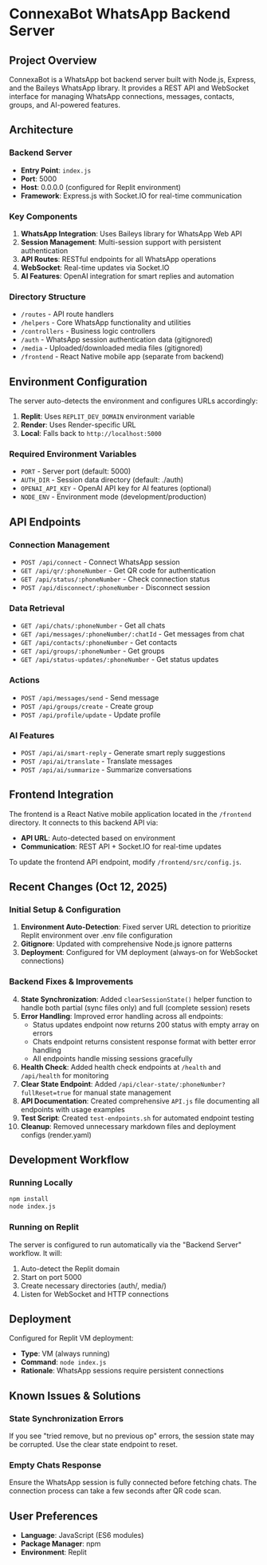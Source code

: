 # ConnexaBot WhatsApp Backend Server

## Project Overview
ConnexaBot is a WhatsApp bot backend server built with Node.js, Express, and the Baileys WhatsApp library. It provides a REST API and WebSocket interface for managing WhatsApp connections, messages, contacts, groups, and AI-powered features.

## Architecture

### Backend Server
- **Entry Point**: `index.js`
- **Port**: 5000
- **Host**: 0.0.0.0 (configured for Replit environment)
- **Framework**: Express.js with Socket.IO for real-time communication

### Key Components
1. **WhatsApp Integration**: Uses Baileys library for WhatsApp Web API
2. **Session Management**: Multi-session support with persistent authentication
3. **API Routes**: RESTful endpoints for all WhatsApp operations
4. **WebSocket**: Real-time updates via Socket.IO
5. **AI Features**: OpenAI integration for smart replies and automation

### Directory Structure
- `/routes` - API route handlers
- `/helpers` - Core WhatsApp functionality and utilities
- `/controllers` - Business logic controllers
- `/auth` - WhatsApp session authentication data (gitignored)
- `/media` - Uploaded/downloaded media files (gitignored)
- `/frontend` - React Native mobile app (separate from backend)

## Environment Configuration

The server auto-detects the environment and configures URLs accordingly:

1. **Replit**: Uses `REPLIT_DEV_DOMAIN` environment variable
2. **Render**: Uses Render-specific URL
3. **Local**: Falls back to `http://localhost:5000`

### Required Environment Variables
- `PORT` - Server port (default: 5000)
- `AUTH_DIR` - Session data directory (default: ./auth)
- `OPENAI_API_KEY` - OpenAI API key for AI features (optional)
- `NODE_ENV` - Environment mode (development/production)

## API Endpoints

### Connection Management
- `POST /api/connect` - Connect WhatsApp session
- `GET /api/qr/:phoneNumber` - Get QR code for authentication
- `GET /api/status/:phoneNumber` - Check connection status
- `POST /api/disconnect/:phoneNumber` - Disconnect session

### Data Retrieval
- `GET /api/chats/:phoneNumber` - Get all chats
- `GET /api/messages/:phoneNumber/:chatId` - Get messages from chat
- `GET /api/contacts/:phoneNumber` - Get contacts
- `GET /api/groups/:phoneNumber` - Get groups
- `GET /api/status-updates/:phoneNumber` - Get status updates

### Actions
- `POST /api/messages/send` - Send message
- `POST /api/groups/create` - Create group
- `POST /api/profile/update` - Update profile

### AI Features
- `POST /api/ai/smart-reply` - Generate smart reply suggestions
- `POST /api/ai/translate` - Translate messages
- `POST /api/ai/summarize` - Summarize conversations

## Frontend Integration

The frontend is a React Native mobile application located in the `/frontend` directory. It connects to this backend API via:

- **API URL**: Auto-detected based on environment
- **Communication**: REST API + Socket.IO for real-time updates

To update the frontend API endpoint, modify `/frontend/src/config.js`.

## Recent Changes (Oct 12, 2025)

### Initial Setup & Configuration
1. **Environment Auto-Detection**: Fixed server URL detection to prioritize Replit environment over .env file configuration
2. **Gitignore**: Updated with comprehensive Node.js ignore patterns
3. **Deployment**: Configured for VM deployment (always-on for WebSocket connections)

### Backend Fixes & Improvements
4. **State Synchronization**: Added `clearSessionState()` helper function to handle both partial (sync files only) and full (complete session) resets
5. **Error Handling**: Improved error handling across all endpoints:
   - Status updates endpoint now returns 200 status with empty array on errors
   - Chats endpoint returns consistent response format with better error handling
   - All endpoints handle missing sessions gracefully
6. **Health Check**: Added health check endpoints at `/health` and `/api/health` for monitoring
7. **Clear State Endpoint**: Added `/api/clear-state/:phoneNumber?fullReset=true` for manual state management
8. **API Documentation**: Created comprehensive `API.js` file documenting all endpoints with usage examples
9. **Test Script**: Created `test-endpoints.sh` for automated endpoint testing
10. **Cleanup**: Removed unnecessary markdown files and deployment configs (render.yaml)

## Development Workflow

### Running Locally
```bash
npm install
node index.js
```

### Running on Replit
The server is configured to run automatically via the "Backend Server" workflow. It will:
1. Auto-detect the Replit domain
2. Start on port 5000
3. Create necessary directories (auth/, media/)
4. Listen for WebSocket and HTTP connections

## Deployment

Configured for Replit VM deployment:
- **Type**: VM (always running)
- **Command**: `node index.js`
- **Rationale**: WhatsApp sessions require persistent connections

## Known Issues & Solutions

### State Synchronization Errors
If you see "tried remove, but no previous op" errors, the session state may be corrupted. Use the clear state endpoint to reset.

### Empty Chats Response
Ensure the WhatsApp session is fully connected before fetching chats. The connection process can take a few seconds after QR code scan.

## User Preferences
- **Language**: JavaScript (ES6 modules)
- **Package Manager**: npm
- **Environment**: Replit

